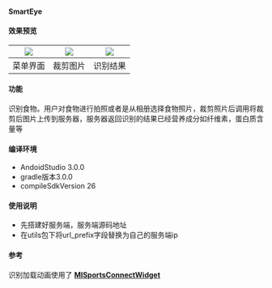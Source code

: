 #### SmartEye

#### 效果预览

| ![](https://github.com/xygzp415/SmartEye/blob/master/screenshot/menu.png) | ![](https://github.com/xygzp415/SmartEye/blob/master/screenshot/crop.png) | ![](https://github.com/xygzp415/SmartEye/blob/master/screenshot/result.png) |
| :----------------------------------: | :----------------------------------: | :----------------------------------: |
|               菜单界面               |               裁剪图片               |               识别结果               |

#### 功能

识别食物。用户对食物进行拍照或者是从相册选择食物照片，裁剪照片后调用将裁剪后图片上传到服务器，服务器返回识别的结果已经营养成分如纤维素，蛋白质含量等

#### 编译环境

- AndoidStudio 3.0.0
- gradle版本3.0.0
- compileSdkVersion 26

#### 使用说明

- 先搭建好服务端，服务端源码地址
- 在utils包下将url_prefix字段替换为自己的服务端ip

#### 参考

识别加载动画使用了 [**MISportsConnectWidget**](https://github.com/sickworm/MISportsConnectWidget/tree/master/misportsconnectview)